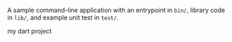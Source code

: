 
A sample command-line application with an entrypoint in `bin/`, library code
in `lib/`, and example unit test in `test/`.

my dart project




























